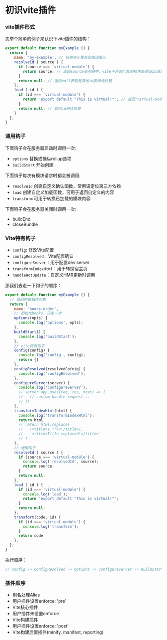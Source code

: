 # 初识vite插件

### vite插件形式
先举个简单的例子来认识下vite插件的结构：
~~~js
export default function myExample () {
  return {
    name: 'my-example', // 名称用于警告和错误展示
    resolveId ( source ) {
      if (source === 'virtual-module') {
        return source; // 返回source表明命中，vite不再询问其他插件处理该id请求
      }
      return null; // 返回null表明是其他id要继续处理
    },
    load ( id ) {
      if (id === 'virtual-module') {
        return 'export default "This is virtual!"'; // 返回"virtual-module"模块源码
      }
      return null; // 其他id继续处理
    }
  };
}
~~~

### 通用钩子

下面钩子会在服务器启动时调用一次:

- `options` 替换或操纵rollup选项
- `buildStart` 开始创建

下面钩子每次有模块请求时都会被调用:

- `resolveId` 创建自定义确认函数，常用语定位第三方依赖
- `load` 创建自定义加载函数，可用于返回自定义的内容
- `transform` 可用于转换已加载的模块内容

下面钩子会在服务器关闭时调用一次:

- buildEnd
- closeBundle

### Vite特有钩子

- `config`: 修改Vite配置
- `configResolved`：Vite配置确认
- `configureServer`：用于配置dev server
- `transformIndexHtml`：用于转换宿主页
- `handleHotUpdate`：自定义HMR更新时调用

那我们去走一下钩子的顺序：

~~~js
export default function myExample () {
  // 返回的是插件对象
  return {
    name: 'hooks-order', 
    // 初始化hooks，只走一次
    options(opts) {
      console.log('options', opts);
    },
    buildStart() {
      console.log('buildStart');
    },
    // vite特有钩子
    config(config) {
      console.log('config', config);
      return {}
    },
    configResolved(resolvedCofnig) {
      console.log('configResolved');
    },
    configureServer(server) {
      console.log('configureServer');
      // server.app.use((req, res, next) => {
      //   // custom handle request...
      // })
    },
    transformIndexHtml(html) {
      console.log('transformIndexHtml');
      return html
      // return html.replace(
      //   /<title>(.*?)<\/title>/,
      //   `<title>Title replaced!</title>`
      // )
    },
    // 通用钩子
    resolveId ( source ) {
      if (source === 'virtual-module') {
        console.log('resolvedId', source);
        return source; 
      }
      return null; 
    },
    load ( id ) {
      if (id === 'virtual-module') {
        console.log('load');
        return 'export default "This is virtual!"';
      }
      return null;
    },
    transform(code, id) {
      if (id === 'virtual-module') {
        console.log('transform');
      }
      return code
    },
  };
}
~~~
执行顺序：
~~~js
// config -> configResolved -> options -> configureServer -> buildStart -> Vite dev server ready -> transformIndexHtml -> resolvedId -> load -> transform
~~~

### 插件顺序

- 别名处理Alias
- 用户插件设置enforce: 'pre'
- Vite核心插件
- 用户插件未设置enforce
- Vite构建插件
- 用户插件设置enforce: 'post'
- Vite构建后置插件(minify, manifest, reporting)